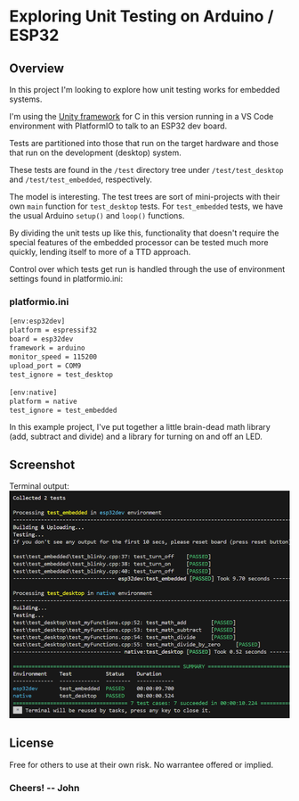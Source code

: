 # Exploring Unit Testing on Arduino / ESP32

## Overview 
In this project I'm looking to explore how unit testing works for embedded systems.

I'm using the [Unity framework](https://docs.platformio.org/en/latest/advanced/unit-testing/frameworks/unity.html) for C in this version running in a VS Code environment with PlatformIO to talk to an ESP32 dev board. 

Tests are partitioned into those that run on the target hardware and those that run on the development (desktop) system. 

These tests are found in the `/test` directory tree under 
`/test/test_desktop` and `/test/test_embedded`, respectively.

The model is interesting. The test trees are sort of mini-projects with their own `main` function for `test_desktop` tests. For `test_embedded` tests, we have the usual Arduino `setup()` and `loop()` functions. 

By dividing the unit tests up like this, functionality that doesn't require the special features of the embedded processor can be tested much more quickly, lending itself to more of a TTD approach. 

Control over which tests get run is handled through the use of environment settings found in platformio.ini: 

### platformio.ini

```
[env:esp32dev]
platform = espressif32
board = esp32dev
framework = arduino
monitor_speed = 115200
upload_port = COM9
test_ignore = test_desktop

[env:native]
platform = native
test_ignore = test_embedded
```

In this example project, I've put together a little brain-dead math library (add, subtract and divide) and a library for turning on and off an LED. 

## Screenshot

Terminal output: 
![Screenshot](doc/test_results.png)


## License

Free for others to use at their own risk. No warrantee offered or implied. 



### Cheers! -- John 

